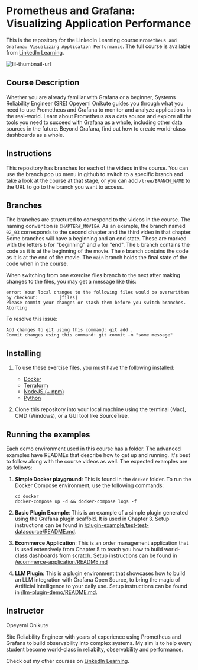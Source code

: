 # Prometheus and Grafana: Visualizing Application Performance
This is the repository for the LinkedIn Learning course `Prometheus and Grafana: Visualizing Application Performance`. The full course is available from [LinkedIn Learning][lil-course-url].

![lil-thumbnail-url]

## Course Description

Whether you are already familiar with Grafana or a beginner, Systems Reliability Engineer (SRE) Opeyemi Onikute guides you through what you need to use Prometheus and Grafana to monitor and analyze applications in the real-world. Learn about Prometheus as a data source and explore all the tools you need to succeed with Grafana as a whole, including other data sources in the future. Beyond Grafana, find out how to create world-class dashboards as a whole.

## Instructions
This repository has branches for each of the videos in the course. You can use the branch pop up menu in github to switch to a specific branch and take a look at the course at that stage, or you can add `/tree/BRANCH_NAME` to the URL to go to the branch you want to access.

## Branches
The branches are structured to correspond to the videos in the course. The naming convention is `CHAPTER#_MOVIE#`. As an example, the branch named `02_03` corresponds to the second chapter and the third video in that chapter. 
Some branches will have a beginning and an end state. These are marked with the letters `b` for "beginning" and `e` for "end". The `b` branch contains the code as it is at the beginning of the movie. The `e` branch contains the code as it is at the end of the movie. The `main` branch holds the final state of the code when in the course.

When switching from one exercise files branch to the next after making changes to the files, you may get a message like this:

    error: Your local changes to the following files would be overwritten by checkout:        [files]
    Please commit your changes or stash them before you switch branches.
    Aborting

To resolve this issue:
	
    Add changes to git using this command: git add .
	Commit changes using this command: git commit -m "some message"

## Installing
1. To use these exercise files, you must have the following installed:
	- [Docker](https://docs.docker.com/engine/install/)
    - [Terraform](https://developer.hashicorp.com/terraform/tutorials/aws-get-started/install-cli)
    - [NodeJS (+ npm)](https://nodejs.org/en/download)
    - [Python](https://www.python.org/downloads/)

2. Clone this repository into your local machine using the terminal (Mac), CMD (Windows), or a GUI tool like SourceTree.

## Running the examples
Each demo environment used in this course has a folder. The advanced examples have READMEs that describe how to get up and running. It's best to follow along with the course videos as well. The expected examples are as follows:

1. **Simple Docker playground**: This is found in the `docker` folder. To run the Docker Compose environment, use the following commands:
    ```
    cd docker
    docker-compose up -d && docker-compose logs -f
    ```

2. **Basic Plugin Example**: This is an example of a simple plugin generated using the Grafana plugin scaffold. It is used in Chapter 3. Setup instructions can be found in [/plugin-example/test-test-datasource/README.md](plugin-example/test-test-datasource/README.md).

3. **Ecommerce Application**: This is an order management application that is used extensively from Chapter 5 to teach you how to build world-class dashboards from scratch. Setup instructions can be found in [/ecommerce-application/README.md](ecommerce-application/README.md)

4. **LLM Plugin**: This is a plugin environment that showcases how to build an LLM integration with Grafana Open Source, to bring the magic of Artificial Intelligence to your daily use. Setup instructions can be found in [/llm-plugin-demo/README.md](llm-plugin-demo/README.md).

## Instructor

Opeyemi Onikute

Site Reliability Engineer with years of experience using Prometheus and Grafana to build observability into complex systems. My aim is to help every student become world-class in reliabilty, observability and performance.
                            

Check out my other courses on [LinkedIn Learning](https://www.linkedin.com/learning/instructors/opeyemi-onikute).


[0]: # (Replace these placeholder URLs with actual course URLs)

[lil-course-url]: https://www.linkedin.com/learning/prometheus-and-grafana-visualizing-application-performance
[lil-thumbnail-url]: https://media.licdn.com/dms/image/v2/D4E0DAQFYXny3o50sqQ/learning-public-crop_675_1200/B4EZh2I95VHoAY-/0/1754328719800?e=2147483647&v=beta&t=MZd77C_JdmgLZqdQHjiDrEOkqFTATZsV2AT2-N0pN1A

